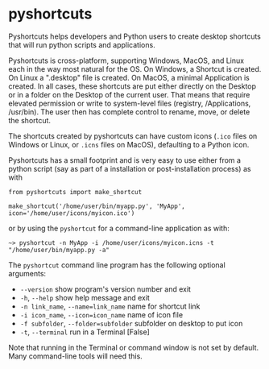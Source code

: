 # pyshortcuts

Pyshortcuts helps developers and Python users to create desktop shortcuts
that will run python scripts and applications.

Pyshortcuts is cross-platform, supporting Windows, MacOS, and Linux each in
the way most natural for the OS.  On Windows, a Shortcut is created.  On
Linux a ".desktop" file is created.  On MacOS, a minimal Application is
created.  In all cases, these shortcuts are put either directly on the
Desktop or in a folder on the Desktop of the current user.  That means that
require elevated permission or write to system-level files (registry,
/Applications, /usr/bin).  The user then has complete control to rename,
move, or delete the shortcut.

The shortcuts created by pyshortcuts can have custom icons (`.ico` files on
Windows or Linux, or `.icns` files on MacOS), defaulting to a Python icon.

Pyshortcuts has a small footprint and is very easy to use either from a
python script (say as part of a installation or post-installation process)
as with

```
from pyshortcuts import make_shortcut

make_shortcut('/home/user/bin/myapp.py', 'MyApp', icon='/home/user/icons/myicon.ico')
```

or by using  the `pyshortcut` for a command-line application as with:


```
~> pyshortcut -n MyApp -i /home/user/icons/myicon.icns -t "/home/user/bin/myapp.py -a"
```

The `pyshortcut` command line program has the following optional arguments:

  * `--version`           show program's version number and exit
  * `-h`, `--help`        show help message and exit
  * `-n link_name`, `--name=link_name`  name for shortcut link
  * `-i icon_name`, `--icon=icon_name`  name of icon file
  * `-f subfolder`, `--folder=subfolder` subfolder on desktop to put icon
  * `-t`, `--terminal`   run in a Terminal [False]


Note that running in the Terminal or command window is not set by default.
Many command-line tools will need this.
